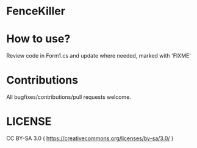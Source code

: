 # FenceKiller

# How to use?
Review code in Form1.cs and update where needed, marked with 'FIXME'

# Contributions
All bugfixes/contributions/pull requests welcome.

# LICENSE
CC BY-SA 3.0 ( https://creativecommons.org/licenses/by-sa/3.0/ )